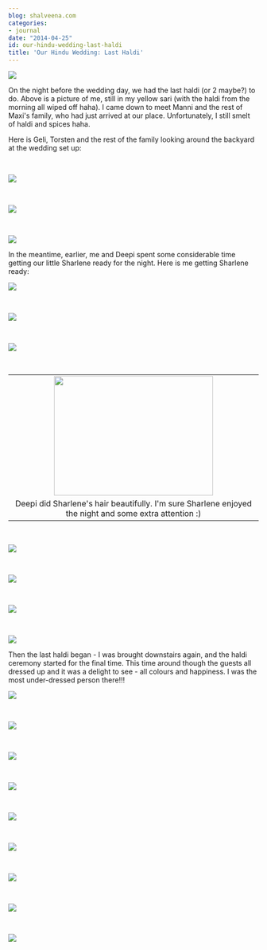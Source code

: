 ```yaml
---
blog: shalveena.com
categories:
- journal
date: "2014-04-25"
id: our-hindu-wedding-last-haldi
title: 'Our Hindu Wedding: Last Haldi'
---
```


[![](images/bcdb4-dsc_0695.jpg)](https://shalveena.files.wordpress.com/2014/04/bcdb4-dsc_0695.jpg)

On the night before the wedding day, we had the last haldi (or 2 maybe?) to do. Above is a picture of me, still in my yellow sari (with the haldi from the morning all wiped off haha). I came down to meet Manni and the rest of Maxi's family, who had just arrived at our place. Unfortunately, I still smelt of haldi and spices haha.

Here is Geli, Torsten and the rest of the family looking around the backyard at the wedding set up:

 

[![](images/4ceaf-dsc_0697.jpg)](https://shalveena.files.wordpress.com/2014/04/4ceaf-dsc_0697.jpg)

 

[![](images/33028-dsc_0698.jpg)](https://shalveena.files.wordpress.com/2014/04/33028-dsc_0698.jpg)

 

[![](images/0776d-dsc_0699.jpg)](https://shalveena.files.wordpress.com/2014/04/0776d-dsc_0699.jpg)

In the meantime, earlier, me and Deepi spent some considerable time getting our little Sharlene ready for the night. Here is me getting Sharlene ready:

[![](images/a3b92-dscf6575.jpg)](https://shalveena.files.wordpress.com/2014/04/a3b92-dscf6575.jpg)

 

[![](images/35121-dscf6578.jpg)](https://shalveena.files.wordpress.com/2014/04/35121-dscf6578.jpg)

 

[![](images/99468-dscf6583.jpg)](https://shalveena.files.wordpress.com/2014/04/99468-dscf6583.jpg)

 

<table class="tr-caption-container" style="margin-left:auto;margin-right:auto;text-align:center;" cellspacing="0" cellpadding="0" align="center"><tbody><tr><td style="text-align:center;"><a style="margin-left:auto;margin-right:auto;" href="https://shalveena.files.wordpress.com/2014/04/092c8-dscf6584.jpg"><img src="images/092c8-dscf6584.jpg" width="320" height="240" border="0"></a></td></tr><tr><td class="tr-caption" style="text-align:center;">Deepi did Sharlene's hair beautifully. I'm sure Sharlene enjoyed the night and some extra attention :)</td></tr></tbody></table>

 

[![](images/d35c7-dscf6586.jpg)](https://shalveena.files.wordpress.com/2014/04/d35c7-dscf6586.jpg)

 

[![](images/6bd1f-dscf6589.jpg)](https://shalveena.files.wordpress.com/2014/04/6bd1f-dscf6589.jpg)

 

[![](images/b3b3b-dscf6590.jpg)](https://shalveena.files.wordpress.com/2014/04/b3b3b-dscf6590.jpg)

 

[![](images/39780-dscf6591.jpg)](https://shalveena.files.wordpress.com/2014/04/39780-dscf6591.jpg)

Then the last haldi began - I was brought downstairs again, and the haldi ceremony started for the final time. This time around though the guests all dressed up and it was a delight to see - all colours and happiness. I was the most under-dressed person there!!!

[![](images/2f665-dsc_0709.jpg)](https://shalveena.files.wordpress.com/2014/04/2f665-dsc_0709.jpg)

 

[![](images/0c83e-dsc_0711.jpg)](https://shalveena.files.wordpress.com/2014/04/0c83e-dsc_0711.jpg)

 

[![](images/3a628-dsc_0712.jpg)](https://shalveena.files.wordpress.com/2014/04/3a628-dsc_0712.jpg)

 

[![](images/2f062-dsc_0714.jpg)](https://shalveena.files.wordpress.com/2014/04/2f062-dsc_0714.jpg)

 

[![](images/34080-dsc_0715.jpg)](https://shalveena.files.wordpress.com/2014/04/34080-dsc_0715.jpg)

 

[![](images/e8826-dsc_0716.jpg)](https://shalveena.files.wordpress.com/2014/04/e8826-dsc_0716.jpg)

 

[![](images/fbaf8-dsc_0720.jpg)](https://shalveena.files.wordpress.com/2014/04/fbaf8-dsc_0720.jpg)

 

[![](images/83421-dsc_0724.jpg)](https://shalveena.files.wordpress.com/2014/04/83421-dsc_0724.jpg)

 

[![](images/815c6-dsc_0725.jpg)](https://shalveena.files.wordpress.com/2014/04/815c6-dsc_0725.jpg)
